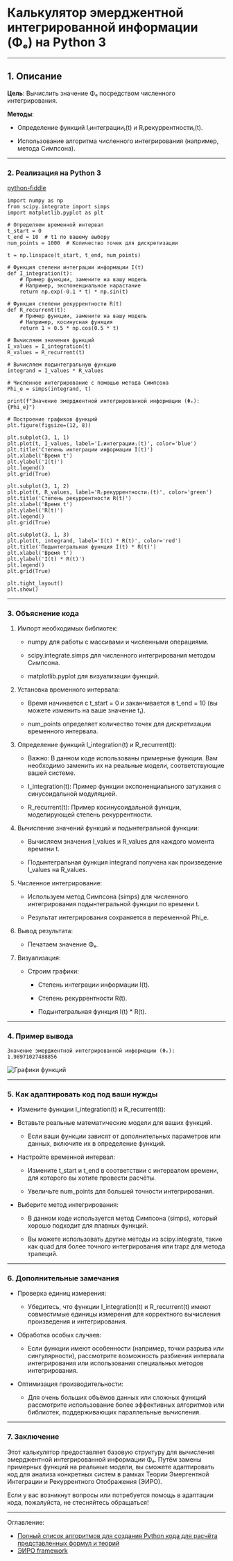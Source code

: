 # Калькулятор эмерджентной интегрированной информации (Φₑ) на Python 3

---

## 1. Описание

**Цель**: Вычислить значение Φₑ посредством численного интегрирования.

**Методы**:

  - Определение функций I₍интеграции₎(t) и R₍рекуррентности₎(t).

  - Использование алгоритма численного интегрирования (например, метода Симпсона).

---

### 2. Реализация на Python 3

[python-fiddle](https://python-fiddle.com/saved/yrfYVLTktpxDd6WiexGF)


```python3
import numpy as np
from scipy.integrate import simps
import matplotlib.pyplot as plt

# Определяем временной интервал
t_start = 0
t_end = 10  # t1 по вашему выбору
num_points = 1000  # Количество точек для дискретизации

t = np.linspace(t_start, t_end, num_points)

# Функция степени интеграции информации I(t)
def I_integration(t):
    # Пример функции, замените на вашу модель
    # Например, экспоненциальное нарастание
    return np.exp(-0.1 * t) * np.sin(t)

# Функция степени рекуррентности R(t)
def R_recurrent(t):
    # Пример функции, замените на вашу модель
    # Например, косинусная функция
    return 1 + 0.5 * np.cos(0.5 * t)

# Вычисляем значения функций
I_values = I_integration(t)
R_values = R_recurrent(t)

# Вычисляем подынтегральную функцию
integrand = I_values * R_values

# Численное интегрирование с помощью метода Симпсона
Phi_e = simps(integrand, t)

print(f"Значение эмерджентной интегрированной информации (Φₑ): {Phi_e}")

# Построение графиков функций
plt.figure(figsize=(12, 8))

plt.subplot(3, 1, 1)
plt.plot(t, I_values, label='I₍интеграции₎(t)', color='blue')
plt.title('Степень интеграции информации I(t)')
plt.xlabel('Время t')
plt.ylabel('I(t)')
plt.legend()
plt.grid(True)

plt.subplot(3, 1, 2)
plt.plot(t, R_values, label='R₍рекуррентности₎(t)', color='green')
plt.title('Степень рекуррентности R(t)')
plt.xlabel('Время t')
plt.ylabel('R(t)')
plt.legend()
plt.grid(True)

plt.subplot(3, 1, 3)
plt.plot(t, integrand, label='I(t) * R(t)', color='red')
plt.title('Подынтегральная функция I(t) * R(t)')
plt.xlabel('Время t')
plt.ylabel('I(t) * R(t)')
plt.legend()
plt.grid(True)

plt.tight_layout()
plt.show()
```

---

### 3. Объяснение кода

1. Импорт необходимых библиотек:

   - numpy для работы с массивами и численными операциями.

   - scipy.integrate.simps для численного интегрирования методом Симпсона.

   - matplotlib.pyplot для визуализации функций.

2. Установка временного интервала:

   - Время начинается с t_start = 0 и заканчивается в t_end = 10 (вы можете изменить на ваше значение t₁).

   - num_points определяет количество точек для дискретизации временного интервала.

3. Определение функций I_integration(t) и R_recurrent(t):

   - Важно: В данном коде использованы примерные функции. Вам необходимо заменить их на реальные модели, соответствующие вашей системе.

   - I_integration(t): Пример функции экспоненциального затухания с синусоидальной модуляцией.

   - R_recurrent(t): Пример косинусоидальной функции, моделирующей степень рекуррентности.

4. Вычисление значений функций и подынтегральной функции:

   - Вычисляем значения I_values и R_values для каждого момента времени t.

   - Подынтегральная функция integrand получена как произведение I_values на R_values.

5. Численное интегрирование:

   - Используем метод Симпсона (simps) для численного интегрирования подынтегральной функции по времени t.

   - Результат интегрирования сохраняется в переменной Phi_e.

6. Вывод результата:

   - Печатаем значение Φₑ.

7. Визуализация:

   - Строим графики:

     - Степень интеграции информации I(t).

     - Степень рекуррентности R(t).

     - Подынтегральная функция I(t) * R(t).

---

### 4. Пример вывода


`Значение эмерджентной интегрированной информации (Φₑ): 1.98971027488856`


![Графики функций](/Emergent-Integrated-Information-Calculator.png "Графики функций")


---

### 5. Как адаптировать код под ваши нужды

- Измените функции I_integration(t) и R_recurrent(t):
- Вставьте реальные математические модели для ваших функций.

  - Если ваши функции зависят от дополнительных параметров или данных, включите их в определение функций.

- Настройте временной интервал:

  - Измените t_start и t_end в соответствии с интервалом времени, для которого вы хотите провести расчёты.

  - Увеличьте num_points для большей точности интегрирования.

- Выберите метод интегрирования:

  - В данном коде используется метод Симпсона (simps), который хорошо подходит для плавных функций.

  - Вы можете использовать другие методы из scipy.integrate, такие как quad для более точного интегрирования или trapz для метода трапеций.

---

### 6. Дополнительные замечания

- Проверка единиц измерения:

  - Убедитесь, что функции I_integration(t) и R_recurrent(t) имеют совместимые единицы измерения для корректного вычисления произведения и интегрирования.

- Обработка особых случаев:

  - Если функции имеют особенности (например, точки разрыва или сингулярности), рассмотрите возможность разбиения интервала интегрирования или использования специальных методов интегрирования.

- Оптимизация производительности:

  - Для очень больших объёмов данных или сложных функций рассмотрите использование более эффективных алгоритмов или библиотек, поддерживающих параллельные вычисления.

---

### 7. Заключение

Этот калькулятор предоставляет базовую структуру для вычисления эмерджентной интегрированной информации Φₑ. Путём замены примерных функций на реальные модели, вы сможете адаптировать код для анализа конкретных систем в рамках Теории Эмергентной Интеграции и Рекуррентного Отображения (ЭИРО).

Если у вас возникнут вопросы или потребуется помощь в адаптации кода, пожалуйста, не стесняйтесь обращаться!

---

Оглавление: 

- [Полный список алгоритмов для создания Python кода для расчёта представленных формул и теорий](/Computer-Science-and-Artificial-Intelligence/calc.md)
- [ЭИРО framework](/README.md)

